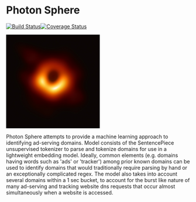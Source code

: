 # Photon Sphere 
[![Build Status](https://travis-ci.org/jkerrigan/photon_sphere.svg?branch=master)](https://travis-ci.org/jkerrigan/photon_sphere)[![Coverage Status](https://coveralls.io/repos/github/jkerrigan/photon_sphere/badge.svg?branch=master)](https://coveralls.io/github/jkerrigan/photon_sphere?branch=master)

<a href="url"><img src="https://github.com/jkerrigan/photon_sphere/blob/master/images/messier_87.jpg" align="center" height="256" width="256" ></a>


Photon Sphere attempts to provide a machine learning approach to identifying ad-serving domains. Model consists of the SentencePiece unsupervised tokenizer to parse and tokenize domains for use in a lightweight embedding model. Ideally, common elements (e.g. domains having words such as 'ads' or 'tracker') among prior known domains can be used to identify domains that would traditionally require parsing by hand or an exceptionally complicated regex. The model also takes into account several domains within a 1 sec bucket, to account for the burst like nature of many ad-serving and tracking website dns requests that occur almost simultaneously when a website is accessed.
